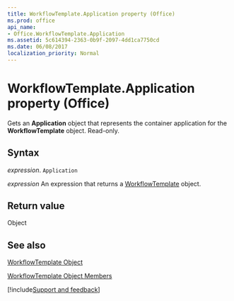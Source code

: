 ```yaml
---
title: WorkflowTemplate.Application property (Office)
ms.prod: office
api_name:
- Office.WorkflowTemplate.Application
ms.assetid: 5c614394-2363-0b9f-2097-4dd1ca7750cd
ms.date: 06/08/2017
localization_priority: Normal
---
```



# WorkflowTemplate.Application property (Office)

Gets an  **Application** object that represents the container application for the **WorkflowTemplate** object. Read-only.


## Syntax

_expression_. `Application`

 _expression_ An expression that returns a [WorkflowTemplate](Office.WorkflowTemplate.md) object.


## Return value

Object


## See also


[WorkflowTemplate Object](Office.WorkflowTemplate.md)



[WorkflowTemplate Object Members](./overview/Library-Reference/workflowtemplate-members-office.md)

[!include[Support and feedback](~/includes/feedback-boilerplate.md)]